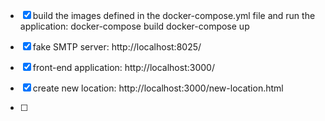 - [x] build the images defined in the docker-compose.yml file and run the application:
      docker-compose build
      docker-compose up

- [x] fake SMTP server: http://localhost:8025/
- [x] front-end application: http://localhost:3000/
- [x] create new location: http://localhost:3000/new-location.html
- [ ]

